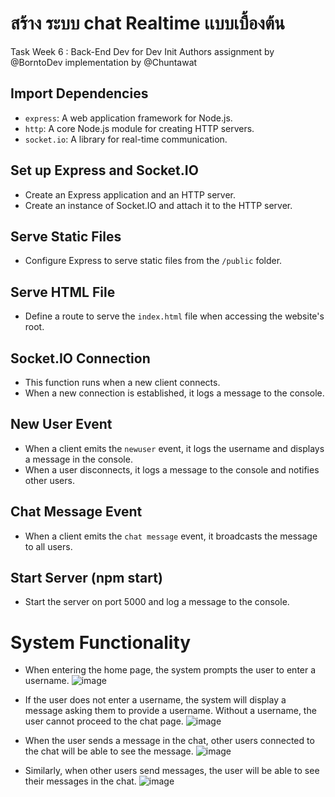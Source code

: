 # สร้าง ระบบ chat Realtime เเบบเบื้องต้น

Task Week 6 : Back-End Dev for Dev Init
Authors
assignment by @BorntoDev
implementation by @Chuntawat

## Import Dependencies

- `express`: A web application framework for Node.js.
- `http`: A core Node.js module for creating HTTP servers.
- `socket.io`: A library for real-time communication.

## Set up Express and Socket.IO

- Create an Express application and an HTTP server.
- Create an instance of Socket.IO and attach it to the HTTP server.

## Serve Static Files

- Configure Express to serve static files from the `/public` folder.

## Serve HTML File

- Define a route to serve the `index.html` file when accessing the website's root.

## Socket.IO Connection

- This function runs when a new client connects.
- When a new connection is established, it logs a message to the console.

## New User Event

- When a client emits the `newuser` event, it logs the username and displays a message in the console.
- When a user disconnects, it logs a message to the console and notifies other users.

## Chat Message Event

- When a client emits the `chat message` event, it broadcasts the message to all users.

## Start Server (npm start)

- Start the server on port 5000 and log a message to the console.

# System Functionality

- When entering the home page, the system prompts the user to enter a username.
![image](https://github.com/6431503009/Real-time-Chat/assets/97873903/75ec7fb7-5285-4fde-9f02-cbabf48e0316)


- If the user does not enter a username, the system will display a message asking them to provide a username. Without a username, the user cannot proceed to the chat page.
![image](https://github.com/6431503009/Real-time-Chat/assets/97873903/be4935e0-2b59-46d8-b128-b1bec5db2fad)



- When the user sends a message in the chat, other users connected to the chat will be able to see the message.
![image](https://github.com/6431503009/Real-time-Chat/assets/97873903/847bdf2d-ac19-4d29-b2a8-a1f04a211667)

- Similarly, when other users send messages, the user will be able to see their messages in the chat.
![image](https://github.com/6431503009/Real-time-Chat/assets/97873903/c8ba5da5-bd2f-4eea-bc88-cafcdc084992)

